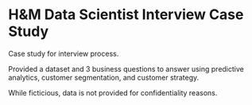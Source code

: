 # H&M Data Scientist Interview Case Study
Case study for interview process.

Provided a dataset and 3 business questions to answer using predictive analytics, customer segmentation, and customer strategy. 

While ficticious, data is not provided for confidentiality reasons. 
